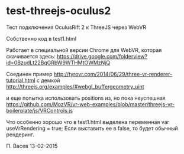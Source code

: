 # test-threejs-oculus2
Тест подключения OculusRift 2 к ThreeJS через WebVR

Собственно код в test1.html

Работает в специальной версии Chrome для WebVR, которая скачивается здесь:
https://drive.google.com/folderview?id=0BzudLt22BqGRbW9WTHMtOWMzNjQ

Соединен пример http://tyrovr.com/2014/06/29/three-vr-renderer-tutorial.html
с демкой http://threejs.org/examples/#webgl_buffergeometry_uint

и еще попытка использовать positions из, но пока неуспешная
https://github.com/MozVR/vr-web-examples/blob/master/threejs-vr-boilerplate/js/VRControls.js

Что особенно хорошо что в test1.html выделена переменная
var useVrRendering = true;
Если выставить ее в false, то будет обычный рендеринг.

П. Васев 13-02-2015




